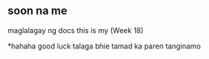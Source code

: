 ## soon na me

maglalagay ng docs this is my (Week 18)

*hahaha good luck talaga bhie tamad ka paren tanginamo